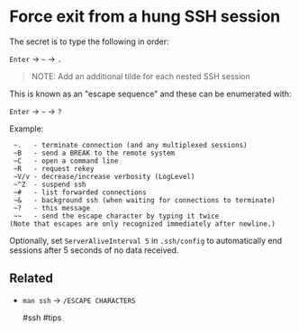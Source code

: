 # Force exit from a hung SSH session

The secret is to type the following in order:

`Enter` -> `~` -> `.`

> NOTE: Add an additional tilde for each nested SSH session

This is known as an "escape sequence" and these can be enumerated with:

`Enter` -> `~` -> `?`

Example:
```
 ~.   - terminate connection (and any multiplexed sessions)
 ~B   - send a BREAK to the remote system
 ~C   - open a command line
 ~R   - request rekey
 ~V/v - decrease/increase verbosity (LogLevel)
 ~^Z  - suspend ssh
 ~#   - list forwarded connections
 ~&   - background ssh (when waiting for connections to terminate)
 ~?   - this message
 ~~   - send the escape character by typing it twice
(Note that escapes are only recognized immediately after newline.)
```

Optionally, set `ServerAliveInterval 5` in `.ssh/config` to automatically end
sessions after 5 seconds of no data received.

## Related

- `man ssh` -> `/ESCAPE CHARACTERS`

    #ssh #tips
